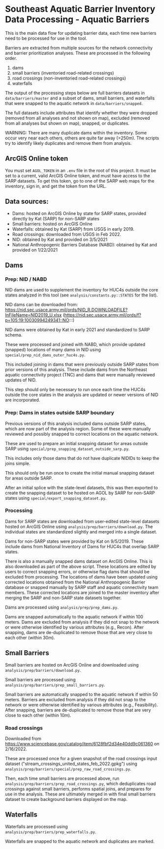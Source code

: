 # Southeast Aquatic Barrier Inventory Data Processing - Aquatic Barriers

This is the main data flow for updating barrier data, each time new barriers need to be processed for use in the tool.

Barriers are extracted from multiple sources for the network connectivity and barrier prioritization analyses.
These are processed in the following order.

1. dams
2. small barriers (inventoried road-related crossings)
3. road crossings (non-inventoried road-related crossings)
4. waterfalls

The output of the processing steps below are full barriers datasets in `data/barriers/master` and a subset of dams, small barriers, and waterfalls that were snapped to the aquatic network in `data/barriers/snapped`.

The full datasets include attributes that identify whether they were dropped (removed from all analyses and not shown on map), excluded (removed from all analyses but shown on map), snapped, or duplicates.

WARNING:
There are many duplicate dams within the inventory. Some occur very near each others, others are quite far away (>250m). The scripts try to identify likely duplicates and remove them from analysis.

## ArcGIS Online token

You must set `AGOL_TOKEN` in an `.env` file in the root of this project. It must be set to a current, valid ArcGIS Online token, and must have access to the SARP datasets. To get this token, go to one of the SARP web maps for the inventory, sign in, and get the token from the URL.

## Data sources:

- Dams: hosted on ArcGIS Online by state for SARP states, provided directly by Kat (SARP) for non-SARP states
- Small barriers: hosted on ArcGIS Online
- Waterfalls: obtained by Kat (SARP) from USGS in early 2019.
- Road crossings: downloaded from USGS in Feb 2022.
- NID: obtained by Kat and provided on 3/5/2021
- National Anthropogenic Barriers Database (NABD): obtained by Kat and provided on 1/22/2021

## Dams

### Prep: NID / NABD

NID dams are used to supplement the inventory for HUC4s outside the core states analyzed in this tool (see `analysis/constants.py::STATES` for the list).

NID dams can be downloaded from: https://nid.sec.usace.army.mil/ords/NID_R.DOWNLOADFILE?InFileName=NID2019_U.xlsx
(https://nid.sec.usace.army.mil/ords/f?p=105:19:10030994249341::NO:::)

NID dams were obtained by Kat in early 2021 and standardized to SARP schema.

These were processed and joined with NABD, which provide updated (snapped) locations of many dams in NID using `special/prep_nid_dams_outer_huc4s.py`.

This included joining in dams that were previously outside SARP states from prior versions of this analysis. These include dams from the Northeast aquatic connectivity project (TNC) and dams that were manually reviewed updates of NID.

This step should only be necessary to run once each time the HUC4s outside the core states in the analysis are updated or newer versions of NID are incorporated.

### Prep: Dams in states outside SARP boundary

Previous versions of this analysis included dams outside SARP states, which are now part of the analysis region. Some of these were manually reviewed and possibly snapped to correct locations on the aquatic network.

These are used to prepare an initial snapping dataset for areas outside SARP using `special/prep_snapping_dataset_outside_sarp.py`.

This includes only those dams that do not have duplicate NIDIDs to keep the joins simple.

This should only be run once to create the initial manual snapping dataset for areas outside SARP.

After an initial splice with the state-level datasets, this was then exported
to create the snapping dataset to be hosted on AGOL by SARP for non-SARP states using `special/export_snapping_dataset.py`.

### Processing

Dams for SARP states are downloaded from user-edited state-level datasets hosted on ArcGIS Online using `analysis/prep/barriers/download.py`. The individual states are standardized slightly and merged into a single dataset.

Dams for non-SARP states were provided by Kat on 9/5/2019. These include dams from National Inventory of Dams for HUC4s that overlap SARP states.

There is also a manually snapped dams dataset on ArcGIS Online. This is also downloaded as part of the above script. These locations are edited by users to correct snapping errors, or otherwise flag dams that should be excluded from processing. The locations of dams have been updated using corrected locations obtained from the National Anthropogenic Barrier database or snapped manually by SARP staff and aquatic connectivity team members. These corrected locations are joined to the master inventory after merging the SARP and non-SARP state datasets together.

Dams are processed using `analysis/prep/prep_dams.py`.

Dams are snapped automatically to the aquatic network if within 100 meters. Dams are excluded from analysis if they did not snap to the network or were otherwise identified by various attributes (e.g., Recon). After snapping, dams are de-duplicated to remove those that are very close to each other (within 30m).

## Small Barriers

Small barriers are hosted on ArcGIS Online and downloaded using `analysis/prep/barriers/download.py`.

Small barriers are processed using `analysis/prep/barriers/prep_small_barriers.py`.

Small barriers are automatically snapped to the aquatic network if within 50 meters. Barriers are excluded from analysis if they did not snap to the network or were otherwise identified by various attributes (e.g., Feasibility). After snapping, barriers are de-duplicated to remove those that are very close to each other (within 10m).

### Road crossings

Downloaded from https://www.sciencebase.gov/catalog/item/6128fbf2d34e40dd9c061360 on 2/16/2022.

These are processed once for a given snapshot of the road crossings input
dataset ("stream_crossings_united_states_feb_2022.gpkg") using
`analysis/prep/barriers/special/prep_raw_road_crossings.py`.

Then, each time small barriers are processed above, run
`analysis/prep/barriers/prep_road_crossings.py`, which deduplicates road
crossings against small barriers, performs spatial joins, and prepares for use
in the analysis. These are ultimately merged in with final small barriers
dataset to create background barriers displayed on the map.

## Waterfalls

Waterfalls are processed using `analysis/prep/barriers/prep_waterfalls.py`.

Waterfalls are snapped to the aquatic network and duplicates are marked.
